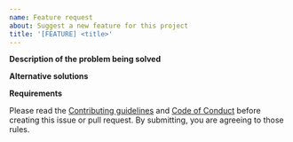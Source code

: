 ```yaml
---
name: Feature request
about: Suggest a new feature for this project
title: '[FEATURE] <title>'
---
```


<!-- If you have a feature request, please search for it in the [Issues](https://github.com/slackapi/deno-slack-sdk/issues), and if it isn't already tracked then create a new issue -->

**Description of the problem being solved**

<!-- Please describe the problem you want to solve -->

**Alternative solutions**

<!-- Please describe the solutions you've considered -->

**Requirements**

Please read the [Contributing guidelines](https://github.com/slackapi/deno-slack-sdk/blob/main/.github/contributing.md) and [Code of Conduct](https://slackhq.github.io/code-of-conduct) before creating this issue or pull request. By submitting, you are agreeing to those rules.
